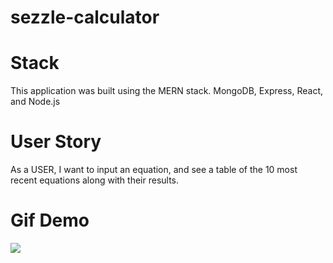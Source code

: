 # sezzle-calculator

# Stack 

This application was built using the MERN stack. MongoDB, Express, React, and Node.js

# User Story

As a USER, I want to input an equation, and see a table of the 10 most recent equations along with their results. 

# Gif Demo

![](https://media.giphy.com/media/iJ1oBcqVmmNXas4ZEW/giphy.gif)
